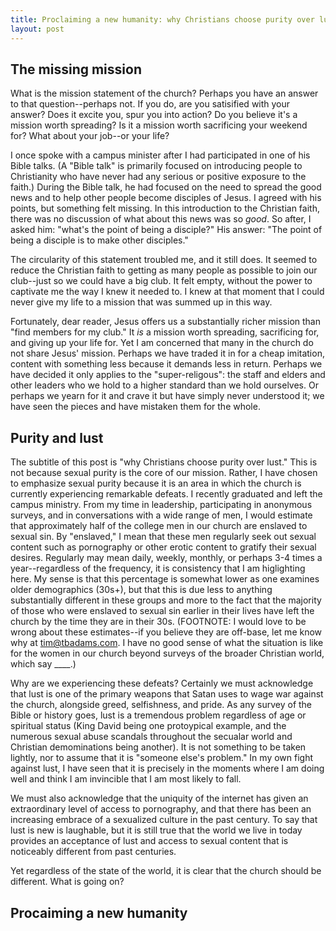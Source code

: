 ```yaml
---
title: Proclaiming a new humanity: why Christians choose purity over lust
layout: post
---
```


## The missing mission 

What is the mission statement of the church? Perhaps you have an answer to that question--perhaps not. If you do, are you satisified with your answer? Does it excite you, spur you into action? Do you believe it's a mission worth spreading? Is it a mission worth sacrificing your weekend for? What about your job--or your life? 

I once spoke with a campus minister after I had participated in one of his Bible talks. (A "Bible talk" is primarily focused on introducing people to Christianity who have never had any serious or positive exposure to the faith.) During the Bible talk, he had focused on the need to spread the good news and to help other people become disciples of Jesus. I agreed with his points, but something felt missing. In this introduction to the Christian faith, there was no discussion of what about this news was so *good*. So after, I asked him: "what's the point of being a disciple?" His answer: "The point of being a disciple is to make other disciples." 

The circularity of this statement troubled me, and it still does. It seemed to reduce the Christian faith to getting as many people as possible to join our club--just so we could have a big club. It felt empty, without the power to captivate me the way I knew it needed to. I knew at that moment that I could never give my life to a mission that was summed up in this way.

Fortunately, dear reader, Jesus offers us a substantially richer mission than "find members for my club." It *is* a mission worth spreading, sacrificing for, and giving up your life for. Yet I am concerned that many in the church do not share Jesus' mission. Perhaps we have traded it in for a cheap imitation, content with something less because it demands less in return. Perhaps we have decided it only applies to the "super-religous": the staff and elders and other leaders who we hold to a higher standard than we hold ourselves. Or perhaps we yearn for it and crave it but have simply never understood it; we have seen the pieces and have mistaken them for the whole. 

## Purity and lust 

The subtitle of this post is "why Christians choose purity over lust." This is not because sexual purity is the core of our mission. Rather, I have chosen to emphasize sexual purity because it is an area in which the church is currently experiencing remarkable defeats. I recently graduated and left the campus ministry. From my time in leadership, participating in anonymous surveys, and in conversations with a wide range of men, I would estimate that approximately half of the college men in our church are enslaved to sexual sin. By "enslaved," I mean that these men regularly seek out sexual content such as pornography or other erotic content to gratify their sexual desires. Regularly may mean daily, weekly, monthly, or perhaps 3-4 times a year--regardless of the frequency, it is consistency that I am higlighting here. My sense is that this percentage is somewhat lower as one examines older demographics (30s+), but that this is due less to anything substantially different in these groups and more to the fact that the majority of those who were enslaved to sexual sin earlier in their lives have left the church by the time they are in their 30s. (FOOTNOTE: I would love to be wrong about these estimates--if you believe they are off-base, let me know why at tim@tbadams.com. I have no good sense of what the situation is like for the women in our church beyond surveys of the broader Christian world, which say ____.)

Why are we experiencing these defeats? Certainly we must acknowledge that lust is one of the primary weapons that Satan uses to wage war against the church, alongside greed, selfishness, and pride. As any survey of the Bible or history goes, lust is a tremendous problem regardless of age or spiritual status (King David being one protoypical example, and the numerous sexual abuse scandals throughout the secualar world and Christian demominations being another). It is not something to be taken lightly, nor to assume that it is "someone else's problem." In my own fight against lust, I have seen that it is precisely in the moments where I am doing well and think I am invincible that I am most likely to fall. 

We must also acknowledge that the uniquity of the internet has given an extraordinary level of access to pornography, and that there has been an increasing embrace of a sexualized culture in the past century. To say that lust is new is laughable, but it is still true that the world we live in today provides an acceptance of lust and access to sexual content that is noticeably different from past centuries.

Yet regardless of the state of the world, it is clear that the church should be different. What is going on?

## Procaiming a new humanity

